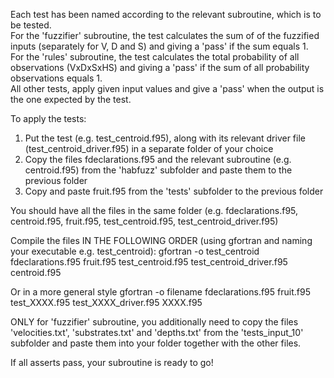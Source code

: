 Each test has been named according to the relevant subroutine, which is to be tested.  
For the 'fuzzifier' subroutine, the test calculates the sum of of the fuzzified inputs (separately for V, D and S) and giving a 'pass' if the sum equals 1.  
For the 'rules' subroutine, the test calculates the total probability of all observations (VxDxSxHS) and giving a 'pass' if the sum of all probability observations equals 1.  
All other tests, apply given input values and give a 'pass' when the output is the one expected by the test.

To apply the tests:

1. Put the test (e.g. test_centroid.f95), along with its relevant driver file (test_centroid_driver.f95) in a separate folder of your choice  
2. Copy the files fdeclarations.f95 and the relevant subroutine (e.g. centroid.f95) from the 'habfuzz' subfolder and paste them to the previous folder  
3. Copy and paste fruit.f95 from the 'tests' subfolder to the previous folder  

You should have all the files in the same folder (e.g. fdeclarations.f95, centroid.f95, fruit.f95, test_centroid.f95, test_centroid_driver.f95)

Compile the files IN THE FOLLOWING ORDER (using gfortran and naming your executable e.g. test_centroid):
gfortran -o test_centroid fdeclarations.f95 fruit.f95 test_centroid.f95 test_centroid_driver.f95 centroid.f95

Or in a more general style
gfortran -o filename fdeclarations.f95 fruit.f95 test_XXXX.f95 test_XXXX_driver.f95 XXXX.f95

ONLY for 'fuzzifier' subroutine, you additionally need to copy the files 'velocities.txt', 'substrates.txt' and 'depths.txt' from the 'tests_input_10' subfolder and paste them into your folder together with the other files.

If all asserts pass, your subroutine is ready to go!
